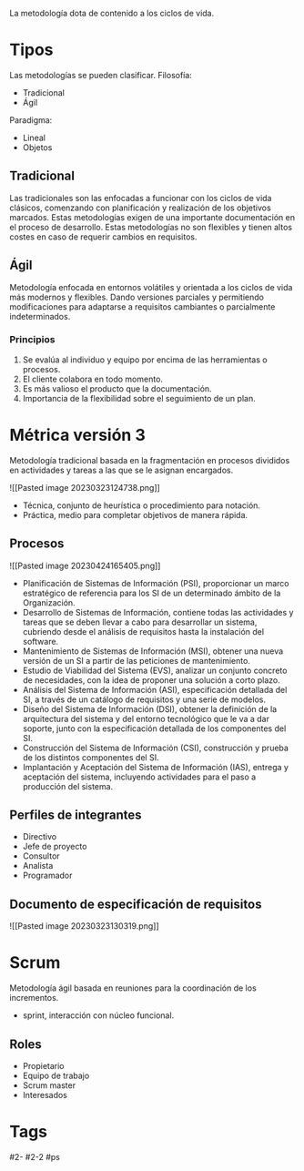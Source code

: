 La metodología dota de contenido a los ciclos de vida.
# Tipos
Las metodologías se pueden clasificar.
Filosofía:
- Tradicional
- Ágil

Paradigma:
- Lineal
- Objetos
## Tradicional
Las tradicionales son las enfocadas a funcionar con los ciclos de vida clásicos, comenzando con planificación y realización de los objetivos marcados. Estas metodologías exigen de una importante documentación en el proceso de desarrollo.
Estas metodologías no son flexibles y tienen altos costes en caso de requerir cambios en requisitos.
## Ágil
Metodología enfocada en entornos volátiles y orientada a los ciclos de vida más modernos y flexibles. Dando versiones parciales y permitiendo modificaciones para adaptarse a requisitos cambiantes o parcialmente indeterminados.
### Principios
1. Se evalúa al individuo y equipo por encima de las herramientas o procesos.
2. El cliente colabora en todo momento.
3. Es más valioso el producto que la documentación.
4. Importancia de la flexibilidad sobre el seguimiento de un plan.
# Métrica versión 3
Metodología tradicional basada en la fragmentación en procesos divididos en actividades y tareas a las que se le asignan encargados.

![[Pasted image 20230323124738.png]]

- Técnica, conjunto de heurística o procedimiento para notación.
- Práctica, medio para completar objetivos de manera rápida.
## Procesos

![[Pasted image 20230424165405.png]]

- Planificación de Sistemas de Información (PSI), proporcionar un marco estratégico de referencia para los SI de un determinado ámbito de la Organización.
- Desarrollo de Sistemas de Información, contiene todas las actividades y tareas que se deben llevar a cabo para desarrollar un sistema, cubriendo desde el análisis de requisitos hasta la instalación del software.
- Mantenimiento de Sistemas de Información (MSI), obtener una nueva versión de un SI a partir de las peticiones de mantenimiento.
- Estudio de Viabilidad del Sistema (EVS), analizar un conjunto concreto de necesidades, con la idea de proponer una solución a corto plazo.
- Análisis del Sistema de Información (ASI), especificación detallada del SI, a través de un catálogo de requisitos y una serie de modelos.
- Diseño del Sistema de Información (DSI), obtener la definición de la arquitectura del sistema y del entorno tecnológico que le va a dar soporte, junto con la especificación detallada de los componentes del SI.
- Construcción del Sistema de Información (CSI), construcción y prueba de los distintos componentes del SI.
- Implantación y Aceptación del Sistema de Información (IAS), entrega y aceptación del sistema, incluyendo actividades para el paso a producción del sistema.
## Perfiles de integrantes
- Directivo
- Jefe de proyecto
- Consultor
- Analista
- Programador
## Documento de especificación de requisitos

![[Pasted image 20230323130319.png]]

# Scrum
Metodología ágil basada en reuniones para la coordinación de los incrementos.
- sprint, interacción con núcleo funcional.
## Roles
- Propietario
- Equipo de trabajo
- Scrum master
- Interesados
# Tags
#2- 
#2-2 
#ps 